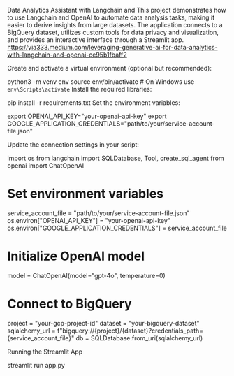 Data Analytics Assistant with Langchain and This project demonstrates how to use Langchain and OpenAI to automate data analysis tasks, making it easier to derive insights from large datasets. The application connects to a BigQuery dataset, utilizes custom tools for data privacy and visualization, and provides an interactive interface through a Streamlit app. https://yia333.medium.com/leveraging-generative-ai-for-data-analytics-with-langchain-and-openai-ce95b1fbaff2

Create and activate a virtual environment (optional but recommended):

python3 -m venv env
source env/bin/activate  # On Windows use `env\Scripts\activate`
Install the required libraries:

pip install -r requirements.txt
Set the environment variables:

export OPENAI_API_KEY="your-openai-api-key"
export GOOGLE_APPLICATION_CREDENTIALS="path/to/your/service-account-file.json"

Update the connection settings in your script:

import os
from langchain import SQLDatabase, Tool, create_sql_agent
from openai import ChatOpenAI

# Set environment variables
service_account_file = "path/to/your/service-account-file.json"
os.environ["OPENAI_API_KEY"] = "your-openai-api-key"
os.environ["GOOGLE_APPLICATION_CREDENTIALS"] = service_account_file

# Initialize OpenAI model
model = ChatOpenAI(model="gpt-4o", temperature=0)

# Connect to BigQuery
project = "your-gcp-project-id"
dataset = "your-bigquery-dataset"
sqlalchemy_url = f"bigquery://{project}/{dataset}?credentials_path={service_account_file}"
db = SQLDatabase.from_uri(sqlalchemy_url)

Running the Streamlit App

streamlit run app.py
